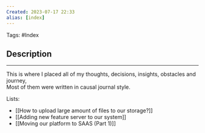 ```yaml
---
Created: 2023-07-17 22:33
alias: [index]
---
```


Tags: #Index

## Description
---

This is where I placed all of my thoughts, decisions, insights, obstacles and journey,  
Most of them were written in causal journal style.

Lists:

- [[How to upload large amount of files to our storage?]]
- [[Adding new feature server to our system]]
- [[Moving our platform to SAAS (Part 1)]]